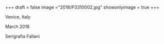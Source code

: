 +++
draft = false
image ="2018/P3310002.jpg"
showonlyimage = true
+++

Venice, Italy

March 2018
<!--more-->

Serigrafia Fallani
